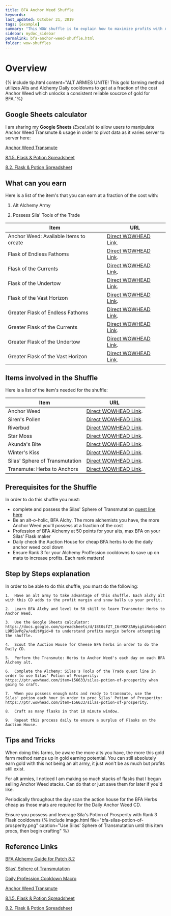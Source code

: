 ```yaml
---
title: BFA Anchor Weed Shuffle
keywords:
last_updated: October 21, 2019
tags: [example]
summary: "This WOW shuffle is to explain how to maximize profits with Anchor Weed into BFA Alchy trinkets & Flasks."
sidebar: mydoc_sidebar
permalink: bfa-anchor-weed-shuffle.html
folder: wow-shuffles
---
```


# Overview
{% include tip.html content="ALT ARMIES UNITE! This gold farming method utilizes Alts and Alchemy Daily cooldowns to get at a fraction of the cost Anchor Weed which unlocks a consistent reliable soucrce of gold for BFA."%}

## Google Sheets calculator
I am sharing my **Google Sheets** _(Excel.xls)_ to allow users to manipulate Anchor Weed Transmute & usage in order to pivot data as it varies server to server here:

[Anchor Weed Transmute](https://docs.google.com/spreadsheets/d/18t0sfZT_I6rNKFZAHyigGiRvboeDdYX4-L9R5BvPq7w/edit#gid=0)

[8.1.5. Flask & Potion Spreadsheet](https://docs.google.com/spreadsheets/d/18t0sfZT_I6rNKFZAHyigGiRvboeDdYX4-L9R5BvPq7w/edit#gid=611133645)

[8.2. Flask & Potion Spreadsheet](https://docs.google.com/spreadsheets/d/18t0sfZT_I6rNKFZAHyigGiRvboeDdYX4-L9R5BvPq7w/edit#gid=957494526)

## What can you earn

Here is a list of the item's that you can earn at a fraction of the cost with:

1. Alt Alchemy Army

2. Possess Sila' Tools of the Trade

|Item|URL|
|-------|--------|
|Anchor Weed: Available Items to create|[Direct WOWHEAD Link](https://ptr.wowhead.com/item=152510/anchor-weed#reagent-for).|
|Flask of Endless Fathoms|[Direct WOWHEAD Link](https://ptr.wowhead.com/spell=252351/flask-of-endless-fathoms).|
|Flask of the Currents|[Direct WOWHEAD Link](https://ptr.wowhead.com/spell=252348/flask-of-the-currents).|
|Flask of the Undertow|[Direct WOWHEAD Link](https://ptr.wowhead.com/spell=252357/flask-of-the-undertow).|
|Flask of the Vast Horizon|[Direct WOWHEAD Link](https://ptr.wowhead.com/spell=252354/flask-of-the-vast-horizon).|
|Greater Flask of Endless Fathoms|[Direct WOWHEAD Link](https://ptr.wowhead.com/spell=298846/greater-flask-of-endless-fathoms).|
|Greater Flask of the Currents|[Direct WOWHEAD Link](https://ptr.wowhead.com/spell=298842/greater-flask-of-the-currents).|
|Greater Flask of the Undertow|[Direct WOWHEAD Link](https://ptr.wowhead.com/spell=298853/greater-flask-of-the-undertow).|
|Greater Flask of the Vast Horizon|[Direct WOWHEAD Link](https://ptr.wowhead.com/spell=298850/greater-flask-of-the-vast-horizon).|

## Items involved in the Shuffle

Here is a list of the item's needed for the shuffle:

|Item|URL|
|-------|--------|
|Anchor Weed |[Direct WOWHEAD Link](https://ptr.wowhead.com/item=152510/anchor-weed).|
|Siren's Pollen|[Direct WOWHEAD Link](https://ptr.wowhead.com/item=152509/sirens-pollen).|
|Riverbud|[Direct WOWHEAD Link](https://ptr.wowhead.com/item=152505/riverbud).|
|Star Moss|[Direct WOWHEAD Link](https://ptr.wowhead.com/item=152506/star-moss).|
|Akunda's Bite|[Direct WOWHEAD Link](https://ptr.wowhead.com/item=152507/akundas-bite).|
|Winter's Kiss|[Direct WOWHEAD Link](https://ptr.wowhead.com/item=152508/winters-kiss).|
|Silas' Sphere of Transmutation|[Direct WOWHEAD Link](https://www.wowhead.com/item=156631/silas-sphere-of-transmutation#guides).|
|Transmute: Herbs to Anchors|[Direct WOWHEAD Link](https://ptr.wowhead.com/spell=286547/transmute-herbs-to-anchors).|

## Prerequisites for the Shuffle
In order to do this shuffle you must:

* complete and possess the Silas' Sphere of Transmutation [quest line here](https://www.wowhead.com/news=290390/silas-sphere-of-transmutation-and-alchemy-profession-questline-for-tools-of-the-)
* Be an alt-o-holic, BFA Alchy. The more alchemists you have, the more Anchor Weed you'll possess at a fraction of the cost
* Profession of BFA Alchemy at 50 points for your alts, max BFA on your Silas' Flask maker
* Daily check the Auction House for cheap BFA herbs to do the daily anchor weed cool down
* Ensure Rank 3 for your Alchemy Proffession cooldowns to save up on mats to increase profits. Each rank matters!

## Step by Steps explanation
In order to be able to do this shuffle, you must do the following:

```
1.  Have an alt army to take advantage of this shuffle. Each alchy alt with this CD adds to the profit margin and snow balls up your profit.

2.  Learn BFA Alchy and level to 50 skill to learn Transmute: Herbs to Anchor Weed.

3.  Use the Google Sheets calculator: https://docs.google.com/spreadsheets/d/18t0sfZT_I6rNKFZAHyigGiRvboeDdYX4-L9R5BvPq7w/edit#gid=0 to understand profits margin before attempting the shuffle.

4.  Scout the Auction House for Cheese BFA herbs in order to do the Daily CD.

5.  Perform the Transmute: Herbs to Anchor Weed's each day on each BFA Alchemy alt.

6.  Complete the Alchemy: Silas's Tools of the Trade quest line in order to use Silas' Potion of Prosperity: https://ptr.wowhead.com/item=156633/silas-potion-of-prosperity when going to craft.

7.  When you possess enough mats and ready to transmute, use the Silas' potion each hour in order to proc Silas' Potion of Prosperity: https://ptr.wowhead.com/item=156633/silas-potion-of-prosperity.

8.  Craft as many flasks in that 10 minute window.

9.  Repeat this process daily to ensure a surplus of Flasks on the Auction House.
```



## Tips and Tricks
When doing this farms, be aware the more alts you have, the more this gold farm method ramps up in gold earning potential. You can still absolutely earn gold with this not being an alt army, it just won't be as much but profits still exist.

For alt armies, I noticed I am making so much stacks of flasks that I begun selling Anchor Weed stacks. Can do that or just save them for later if you'd like.

Periodically throughout the day scan the action house for the BFA Herbs cheap as those mats are required for the Daily Anchor Weed CD.

Ensure you possess and leverage Sila's Potion of Prosperity with Rank 3 Flask cooldowns
{% include image.html file="bfa-silas-potion-of-prosperity.png" caption="Use Silas' Sphere of Transmutation until this item procs, then begin crafting" %}

## Reference Links
[BFA Alchemy Guide for Patch 8.2](https://www.wowhead.com/bfa-alchemy-guide)

[Silas' Sphere of Transmutation](https://www.wowhead.com/item=156631/silas-sphere-of-transmutation#guides)

[Daily Profession Cooldown Macro](https://www.reddit.com/r/woweconomy/comments/8mx4y9/wod_cds_shortcuts_this_will_make_your_daily_wow/)

[Anchor Weed Transmute](https://docs.google.com/spreadsheets/d/18t0sfZT_I6rNKFZAHyigGiRvboeDdYX4-L9R5BvPq7w/edit#gid=0)

[8.1.5. Flask & Potion Spreadsheet](https://docs.google.com/spreadsheets/d/18t0sfZT_I6rNKFZAHyigGiRvboeDdYX4-L9R5BvPq7w/edit#gid=611133645)

[8.2. Flask & Potion Spreadsheet](https://docs.google.com/spreadsheets/d/18t0sfZT_I6rNKFZAHyigGiRvboeDdYX4-L9R5BvPq7w/edit#gid=957494526)

